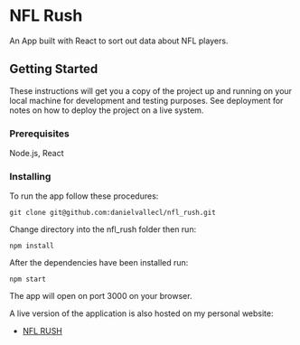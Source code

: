 # NFL Rush

An App built with React to sort out data about NFL players.

## Getting Started

These instructions will get you a copy of the project up and running on your local machine for development and testing purposes. See deployment for notes on how to deploy the project on a live system.

### Prerequisites

Node.js, React

### Installing

To run the app follow these procedures:

```
git clone git@github.com:danielvallecl/nfl_rush.git
```

Change directory into the nfl_rush folder then run:

```
npm install
```

After the dependencies have been installed run:

```
npm start
```

The app will open on port 3000 on your browser.

A live version of the application is also hosted on my personal website:

* [NFL RUSH](http://www.danielvalle.ca/nfl_rush.html)
